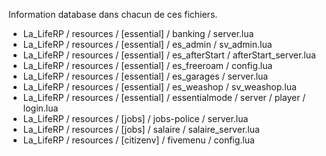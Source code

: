Information database dans chacun de ces fichiers.

- La_LifeRP / resources / [essential] / banking / server.lua
- La_LifeRP / resources / [essential] / es_admin / sv_admin.lua
- La_LifeRP / resources / [essential] / es_afterStart / afterStart_server.lua
- La_LifeRP / resources / [essential] / es_freeroam / config.lua
- La_LifeRP / resources / [essential] / es_garages / server.lua
- La_LifeRP / resources / [essential] / es_weashop / sv_weashop.lua
- La_LifeRP / resources / [essential] / essentialmode / server / player / login.lua
- La_LifeRP / resources / [jobs] / jobs-police / server.lua
- La_LifeRP / resources / [jobs] / salaire / salaire_server.lua
- La_LifeRP / resources / [citizenv] / fivemenu / config.lua

